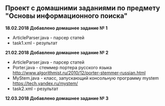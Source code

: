 ## Проект с домашними заданиями по предмету "Основы информационного поиска"

**18.02.2018 Добавлено домашнее задание № 1**
- ArticleParser.java - парсер статей
- task1.xml - результат

**21.02.2018 Добавлено домашнее задание № 2**

- ArticleParser.java - парсер статей
- Porter.java - стеммер портера русского языка http://www.algorithmist.ru/2010/12/porter-stemmer-russian.html
- MyStem.java - класс, запускающий консольную программу mystem https://tech.yandex.ru/mystem/
- task2.xml - результат

**12.03.2018 Добавлено домашнее задание № 3**

